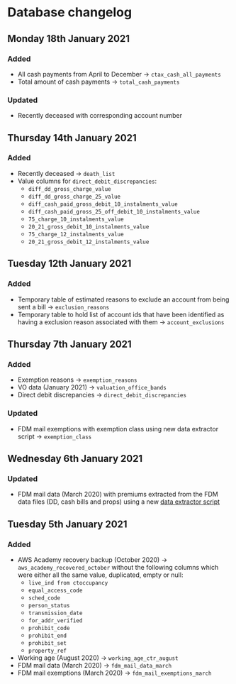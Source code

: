 # Database changelog

## Monday 18th January 2021

### Added

- All cash payments from April to December -> `ctax_cash_all_payments`
- Total amount of cash payments -> `total_cash_payments`

### Updated

- Recently deceased with corresponding account number

## Thursday 14th January 2021

### Added

- Recently deceased -> `death_list`
- Value columns for `direct_debit_discrepancies`:
  - `diff_dd_gross_charge_value`
  - `diff_dd_gross_charge_25_value`
  - `diff_cash_paid_gross_debit_10_instalments_value`
  - `diff_cash_paid_gross_25_off_debit_10_instalments_value`
  - `75_charge_10_instalments_value`
  - `20_21_gross_debit_10_instalments_value`
  - `75_charge_12_instalments_value`
  - `20_21_gross_debit_12_instalments_value`

## Tuesday 12th January 2021

### Added

- Temporary table of estimated reasons to exclude an account from being sent a bill -> `exclusion_reasons`
- Temporary table to hold list of account ids that have been identified as having a exclusion reason associated with them -> `account_exclusions`

## Thursday 7th January 2021

### Added

- Exemption reasons -> `exemption_reasons`
- VO data (January 2021) -> `valuation_office_bands`
- Direct debit discrepancies -> `direct_debit_discrepancies`

### Updated

- FDM mail exemptions with exemption class using new data extractor script -> `exemption_class`

## Wednesday 6th January 2021

### Updated

- FDM mail data (March 2020) with premiums extracted from the FDM data files (DD, cash bills and props) using a new [data extractor script](../data_scripts/fdm_premium_extractor.py)

## Tuesday 5th January 2021

### Added

- AWS Academy recovery backup (October 2020) -> `aws_academy_recovered_october` without the following columns which were either all the same value, duplicated, empty or null:
  - `live_ind from ctoccupancy`
  - `equal_access_code`
  - `sched_code`
  - `person_status`
  - `transmission_date`
  - `for_addr_verified`
  - `prohibit_code`
  - `prohibit_end`
  - `prohibit_set`
  - `property_ref`
- Working age (August 2020) -> `working_age_ctr_august`
- FDM mail data (March 2020) -> `fdm_mail_data_march`
- FDM mail exemptions (March 2020) -> `fdm_mail_exemptions_march`
